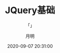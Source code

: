 ---
layout: post
title: "JQuery基础"
subtitle: "「」"
author: "月明"
date:  2020-09-07 20:31:00
header-img: "assets/background7.png"
header-mask: 0.3
tags:
  - JavaWeb
  - 学习笔记
  - JQuery
---